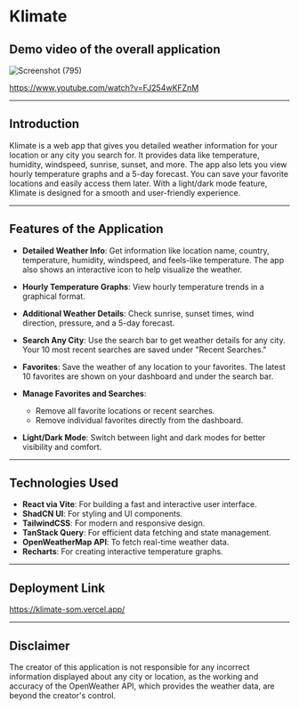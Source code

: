 # Klimate

## Demo video of the overall application

![Screenshot (795)](https://github.com/user-attachments/assets/bb8fefa5-ac00-42cd-8007-114b7cff0102)

https://www.youtube.com/watch?v=FJ254wKFZnM

---

## Introduction

Klimate is a web app that gives you detailed weather information for your location or any city you search for. It provides data like temperature, humidity, windspeed, sunrise, sunset, and more. The app also lets you view hourly temperature graphs and a 5-day forecast. You can save your favorite locations and easily access them later. With a light/dark mode feature, Klimate is designed for a smooth and user-friendly experience.

---

## Features of the Application

- **Detailed Weather Info**: Get information like location name, country, temperature, humidity, windspeed, and feels-like temperature. The app also shows an interactive icon to help visualize the weather.

- **Hourly Temperature Graphs**: View hourly temperature trends in a graphical format.

- **Additional Weather Details**: Check sunrise, sunset times, wind direction, pressure, and a 5-day forecast.

- **Search Any City**: Use the search bar to get weather details for any city. Your 10 most recent searches are saved under "Recent Searches."

- **Favorites**: Save the weather of any location to your favorites. The latest 10 favorites are shown on your dashboard and under the search bar.

- **Manage Favorites and Searches**: 
  - Remove all favorite locations or recent searches.
  - Remove individual favorites directly from the dashboard.

- **Light/Dark Mode**: Switch between light and dark modes for better visibility and comfort.

---

## Technologies Used

- **React via Vite**: For building a fast and interactive user interface.
- **ShadCN UI**: For styling and UI components.
- **TailwindCSS**: For modern and responsive design.
- **TanStack Query**: For efficient data fetching and state management.
- **OpenWeatherMap API**: To fetch real-time weather data.
- **Recharts**: For creating interactive temperature graphs.

---

## Deployment Link

https://klimate-som.vercel.app/

---

## Disclaimer

The creator of this application is not responsible for any incorrect information displayed about any city or location, as the working and accuracy of the OpenWeather API, which provides the weather data, are 
beyond the creator's control.
